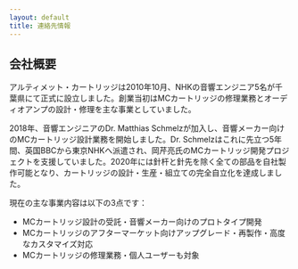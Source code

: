```yaml
---
layout: default
title: 連絡先情報
---
```


## 会社概要

アルティメット・カートリッジは2010年10月、NHKの音響エンジニア5名が千葉県にて正式に設立しました。創業当初はMCカートリッジの修理業務とオーディオアンプの設計・修理を主な事業としていました。

2018年、音響エンジニアのDr. Matthias Schmelzが加入し、音響メーカー向けのMCカートリッジ設計業務を開始しました。Dr. Schmelzはこれに先立つ5年間、英国BBCから東京NHKへ派遣され、岡芹亮氏のMCカートリッジ開発プロジェクトを支援していました。2020年には針杆と針先を除く全ての部品を自社製作可能となり、カートリッジの設計・生産・組立ての完全自立化を達成しました。

現在の主な事業内容は以下の3点です：

- MCカートリッジ設計の受託・音響メーカー向けのプロトタイプ開発  
- MCカートリッジのアフターマーケット向けアップグレード・再製作・高度なカスタマイズ対応  
- MCカートリッジの修理業務・個人ユーザーも対象
